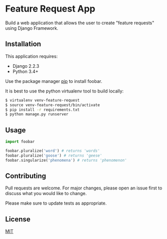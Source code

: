 # Feature Request App

Build a web application that allows the user to create "feature requests" using Django Framework.

## Installation

This application requires:
- Django 2.2.3
- Python 3.4+

Use the package manager [pip](https://pip.pypa.io/en/stable/) to install foobar.

It is best to use the python virtualenv tool to build locally:
```bash
$ virtualenv venv-feature-request
$ source venv-feature-request/bin/activate
$ pip install -r requirements.txt
$ python manage.py runserver
```

## Usage

```python
import foobar

foobar.pluralize('word') # returns 'words'
foobar.pluralize('goose') # returns 'geese'
foobar.singularize('phenomena') # returns 'phenomenon'
```

## Contributing
Pull requests are welcome. For major changes, please open an issue first to discuss what you would like to change.

Please make sure to update tests as appropriate.

## License
[MIT](https://choosealicense.com/licenses/mit/)
